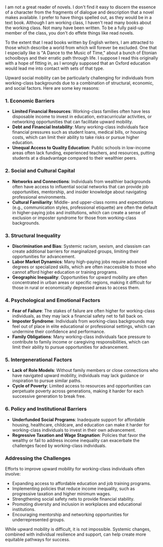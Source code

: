 I am not a great reader of novels. I don't find it easy to discern the essence of a character from the fragments
of dialogue and description that a novel makes available. I prefer to have things spelled out, as they would be 
in a text book. Although I am working class, I haven't read many books about the working class. 
Not many have been written. To be a fully paid-up member of the class, you don't do effete things like read novels.

To the extent that I read books written by English writers, I am attracted to those which describe a world from which 
will forever be excluded. One that I especially like is "A Dance to the Music of Time," about a bunch of Etonian schoolboys
and their erratic path through life. I suppose I read this originally with a hope of fitting in, as I wrongly supposed that
an Oxford education would lead me into contact with sets of that type. 




Upward social mobility can be particularly challenging for individuals from working-class backgrounds due to a combination of structural, economic, and social factors. Here are some key reasons:

### 1. **Economic Barriers**
   - **Limited Financial Resources**: Working-class families often have less disposable income to invest in education, extracurricular activities, or networking opportunities that can facilitate upward mobility.
   - **Debt and Financial Instability**: Many working-class individuals face financial pressures such as student loans, medical bills, or housing costs, which can limit their ability to take risks or pursue higher education.
   - **Unequal Access to Quality Education**: Public schools in low-income areas often lack funding, experienced teachers, and resources, putting students at a disadvantage compared to their wealthier peers.

### 2. **Social and Cultural Capital**
   - **Networks and Connections**: Individuals from wealthier backgrounds often have access to influential social networks that can provide job opportunities, mentorship, and insider knowledge about navigating professional environments.
   - **Cultural Familiarity**: Middle- and upper-class norms and expectations (e.g., communication styles, professional etiquette) are often the default in higher-paying jobs and institutions, which can create a sense of exclusion or imposter syndrome for those from working-class backgrounds.

### 3. **Structural Inequality**
   - **Discrimination and Bias**: Systemic racism, sexism, and classism can create additional barriers for marginalized groups, limiting their opportunities for advancement.
   - **Labor Market Dynamics**: Many high-paying jobs require advanced degrees or specialized skills, which are often inaccessible to those who cannot afford higher education or training programs.
   - **Geographic Inequality**: Opportunities for upward mobility are often concentrated in urban areas or specific regions, making it difficult for those in rural or economically depressed areas to access them.

### 4. **Psychological and Emotional Factors**
   - **Fear of Failure**: The stakes of failure are often higher for working-class individuals, as they may lack a financial safety net to fall back on.
   - **Imposter Syndrome**: Individuals from working-class backgrounds may feel out of place in elite educational or professional settings, which can undermine their confidence and performance.
   - **Family Obligations**: Many working-class individuals face pressure to contribute to family income or caregiving responsibilities, which can limit their ability to pursue opportunities for advancement.

### 5. **Intergenerational Factors**
   - **Lack of Role Models**: Without family members or close connections who have navigated upward mobility, individuals may lack guidance or inspiration to pursue similar paths.
   - **Cycle of Poverty**: Limited access to resources and opportunities can perpetuate poverty across generations, making it harder for each successive generation to break free.

### 6. **Policy and Institutional Barriers**
   - **Underfunded Social Programs**: Inadequate support for affordable housing, healthcare, childcare, and education can make it harder for working-class individuals to invest in their own advancement.
   - **Regressive Taxation and Wage Stagnation**: Policies that favor the wealthy or fail to address income inequality can exacerbate the challenges faced by working-class individuals.

### Addressing the Challenges
Efforts to improve upward mobility for working-class individuals often involve:
   - Expanding access to affordable education and job training programs.
   - Implementing policies that reduce income inequality, such as progressive taxation and higher minimum wages.
   - Strengthening social safety nets to provide financial stability.
   - Promoting diversity and inclusion in workplaces and educational institutions.
   - Encouraging mentorship and networking opportunities for underrepresented groups.

While upward mobility is difficult, it is not impossible. Systemic changes, combined with individual resilience and support, can help create more equitable pathways for success.
